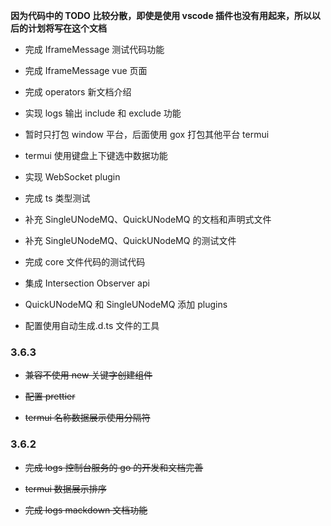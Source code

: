 **因为代码中的 TODO 比较分散，即使是使用 vscode 插件也没有用起来，所以以后的计划将写在这个文档**

- 完成 IframeMessage 测试代码功能

- 完成 IframeMessage vue 页面

- 完成 operators 新文档介绍

- 实现 logs 输出 include 和 exclude 功能

- 暂时只打包 window 平台，后面使用 gox 打包其他平台 termui

- termui 使用键盘上下键选中数据功能

- 实现 WebSocket plugin

- 完成 ts 类型测试

- 补充 SingleUNodeMQ、QuickUNodeMQ 的文档和声明式文件

- 补充 SingleUNodeMQ、QuickUNodeMQ 的测试文件

- 完成 core 文件代码的测试代码

- 集成 Intersection Observer api

- QuickUNodeMQ 和 SingleUNodeMQ 添加 plugins

- 配置使用自动生成.d.ts 文件的工具

### 3.6.3

- ~~兼容不使用 new 关键字创建组件~~

- ~~配置 prettier~~

- ~~termui 名称数据展示使用分隔符~~

### 3.6.2

- ~~完成 logs 控制台服务的 go 的开发和文档完善~~

- ~~termui 数据展示排序~~

- ~~完成 logs mackdown 文档功能~~
